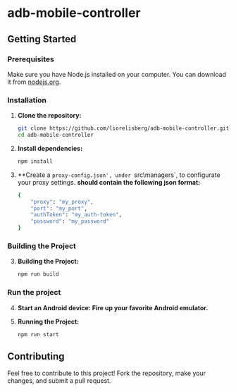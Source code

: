 # adb-mobile-controller

## Getting Started

### Prerequisites

Make sure you have Node.js installed on your computer. You can download it from [nodejs.org](https://nodejs.org/).

### Installation

1. **Clone the repository:**
   ```bash
   git clone https://github.com/liorelisberg/adb-mobile-controller.git
   cd adb-mobile-controller

2. **Install dependencies:**
   ```bash
   npm install

3. **Create a `proxy-config.json', under `src\managers`, to configurate your proxy settings.
   **should contain the following json format:**
   ```bash
   {
       "proxy": "my_proxy",
       "port": "my_port",
       "authToken": "my_auth-token",
       "password": "my_password"
   }

### Building the Project

3. **Building the Project:**
   ```bash
   npm run build

### Run the project
4. **Start an Android device: Fire up your favorite Android emulator.**

5. **Running the Project:**
   ```bash
   npm run start

## Contributing
Feel free to contribute to this project! Fork the repository, make your changes, and submit a pull request.
